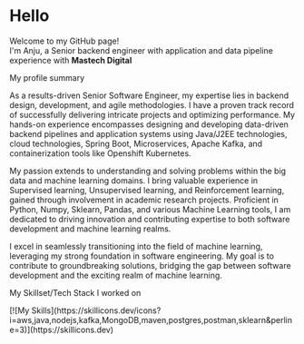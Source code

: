 <h1>Hello</h1>


<p>Welcome to my GitHub page! </br> I'm Anju, a Senior backend engineer with application and data pipeline experience with <b>Mastech Digital</b></p>

<p> My profile summary </p>
As a results-driven Senior Software Engineer, my expertise lies in backend design, development, and agile methodologies. I have a proven track record of successfully delivering intricate projects and optimizing performance. My hands-on experience encompasses designing and developing data-driven backend pipelines and application systems using Java/J2EE technologies, cloud technologies, Spring Boot, Microservices, Apache Kafka, and containerization tools like Openshift Kubernetes.

My passion extends to understanding and solving problems within the big data and machine learning domains. I bring valuable experience in Supervised learning, Unsupervised learning, and Reinforcement learning, gained through involvement in academic research projects. Proficient in Python, Numpy, Sklearn, Pandas, and various Machine Learning tools, I am dedicated to driving innovation and contributing expertise to both software development and machine learning realms.

I excel in seamlessly transitioning into the field of machine learning, leveraging my strong foundation in software engineering. My goal is to contribute to groundbreaking solutions, bridging the gap between software development and the exciting realm of machine learning.

<p>My Skillset/Tech Stack I worked on</p>
[![My Skills](https://skillicons.dev/icons?i=aws,java,nodejs,kafka,MongoDB,maven,postgres,postman,sklearn&perline=3)](https://skillicons.dev)

